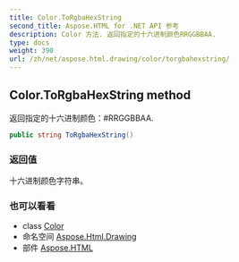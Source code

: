 ```yaml
---
title: Color.ToRgbaHexString
second_title: Aspose.HTML for .NET API 参考
description: Color 方法. 返回指定的十六进制颜色RRGGBBAA.
type: docs
weight: 390
url: /zh/net/aspose.html.drawing/color/torgbahexstring/
---
```

## Color.ToRgbaHexString method

返回指定的十六进制颜色：#RRGGBBAA.

```csharp
public string ToRgbaHexString()
```

### 返回值

十六进制颜色字符串。

### 也可以看看

* class [Color](../)
* 命名空间 [Aspose.Html.Drawing](../../color/)
* 部件 [Aspose.HTML](../../../)


